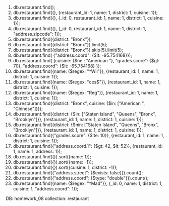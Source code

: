 1. db.restaurant.find();
2. db.restaurant.find({}, {restaurant_id: 1, name: 1, district: 1, cuisine: 1});
3. db.restaurant.find({}, {_id: 0, restaurant_id: 1, name: 1, district: 1, cuisine: 1});
4. db.restaurant.find({}, {_id: 0, restaurant_id: 1, name: 1, district: 1, "address.zipcode": 1});
5. db.restaurant.find({district: "Bronx"});
6. db.restaurant.find({district: "Bronx"}).limit(5);
7. db.restaurant.find({district: "Bronx"}).skip(5).limit(5);
8. db.restaurant.find( {"address.coord": {$lt: -95.754168}}); 
9. db.restaurant.find( {cuisine: {$ne : "American "}, "grades.score": {$gt: 70}, "address.coord": {$lt: -65.754168} });
10. db.restaurant.find({name: {$regex: "^Wil"}}, {restaurant_id: 1, name: 1, district: 1, cuisine: 1});
11. db.restaurant.find({name: {$regex: "ces$"}}, {restaurant_id: 1, name: 1, district: 1, cuisine: 1});
12. db.restaurant.find({name: {$regex: "Reg"}}, {restaurant_id: 1, name: 1, district: 1, cuisine: 1});
13. db.restaurant.find({district: "Bronx", cuisine: {$in: ["American ", "Chinese"]}});
14. db.restaurant.find({district: {$in: ["Staten Island", "Queens", "Bronx", "Brooklyn"]}}, {restaurant_id: 1, name: 1, district: 1, cuisine: 1});
15. db.restaurant.find({district: {$nin: ["Staten Island", "Queens", "Bronx", "Brooklyn"]}}, {restaurant_id: 1, name: 1, district: 1, cuisine: 1});
16. db.restaurant.find({"grades.score": {$lte: 10}}, {restaurant_id: 1, name: 1, district: 1, cuisine: 1});
17. db.restaurant.find({"address.coord.1": {$gt: 42, $lt: 52}}, {restaurant_id: 1, name: 1, address: 1});
18. db.restaurant.find({}).sort({name: 1});
19. db.restaurant.find({}).sort({name: -1});
20. db.restaurant.find({}).sort({cuisine: 1, district: -1});
21. db.restaurant.find({"address.street": {$exists: false}}).count();
22. db.restaurant.find({"address.coord": {$type: "double"}}).count();
23. db.restaurant.find({name: {$regex: "^Mad"}}, {_id: 0, name: 1, district: 1, cuisine: 1, "address.coord": 1});


DB: homework_08
collection: restaurant